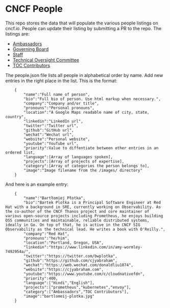 # CNCF People
This repo stores the data that will populate the various people listings on cncf.io.  People can update their listing by submitting a PR to the repo.  The listings are:
- [Ambassadors](https://www.cncf.io/people/ambassadors/)
- [Governing Board](https://www.cncf.io/people/governing-board/)
- [Staff](https://www.cncf.io/people/staff/)
- [Technical Oversight Committee](https://www.cncf.io/people/technical-oversight-committee/)
- [TOC Contributors](https://www.cncf.io/people/technical-oversight-committee/#toc-contributors)

The people.json file lists all people in alphabetical order by name.  Add new entries in the right place in the list.  This is the format:

```
    {
        "name":"Full name of person",
        "bio":"Full bio of person. Use html markup when necessary.",
        "company":"Company and/or title",
        "pronouns":"Personal pronouns",
        "location":"A Google Maps readable name of city, state, country",
        "linkedin":"LinkedIn url",
        "twitter":"Twitter url",
        "github":"GitHub url",
        "wechat":"Wechat url",
        "website":"Personal website",
        "youtube":"YouTube url",
        "priority":Value to diffentiate between other entries in an ordered list,
        "language":[Array of languages spoken],
        "projects":[Array of projects of expertise],
        "category":[Array of categories the person belongs to],
        "image":"Image filename from the /images/ directory"
    }
```

And here is an example entry:
```
    {
        "name":"Bartłomiej Płotka",
        "bio":"Bartek Plotka is a Principal Software Engineer at Red Hat with a background in SRE, currently working on Observability. As the co-author of the CNCF Thanos project and core maintainer of various open-source projects including Prometheus, he enjoys building OSS communities and maintainable, reliable distributed systems, ideally in Go. On top of that, he is active in the CNCF SIG Observability as the technical lead. He writes a book with O'Reilly.",
        "company":"Red Hat",
        "pronouns":"he/him",
        "location":"Portland, Oregon, USA",
        "linkedin":"https://www.linkedin.com/in/amy-wormley-7492954a/",
        "twitter":"https://twitter.com/bwplotka",
        "github":"https://github.com/cjyabraham",
        "wechat":"https://web.wechat.com/donaldliu1874",
        "website":"https://cjyabraham.com",
        "youtube":"https://www.youtube.com/c/cloudnativefdn",
        "priority":400,
        "language":["Hindi","English"],
        "projects":["prometheus","kubernetes","envoy"],
        "category":["Ambassadors","TOC Contributors"],
        "image":"bartlomeij-plotka.jpg"
    }
```
